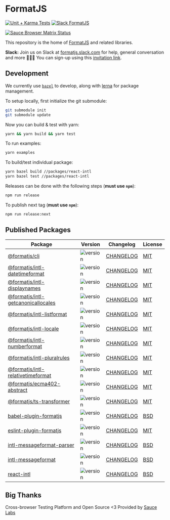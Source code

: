 # FormatJS

[![Unit + Karma Tests](https://github.com/formatjs/formatjs/actions/workflows/tests.yml/badge.svg)](https://github.com/formatjs/formatjs/actions/workflows/tests.yml)
[![Slack FormatJS](https://img.shields.io/badge/slack-@formatjs-green.svg?logo=slack)](https://join.slack.com/t/formatjs/shared_invite/enQtNjM2MjM4NjE4ODIxLTMyMWE0YTNhMTlmMzZlNzJlNjEzMWY0YjM2ODUxYjlmNDE2YzQyMDIxZDg3Y2Q5YWNlMzhhYzRiNDk0OGQwNGI)

[![Sauce Browser Matrix Status](https://app.saucelabs.com/browser-matrix/formatjsproject.svg)](https://app.saucelabs.com/u/formatjsproject)

This repository is the home of [FormatJS](http://formatjs.io/) and related libraries.

**Slack:** Join us on Slack at [formatjs.slack.com](https://formatjs.slack.com/) for help, general conversation and more 💬🎊🎉
You can sign-up using this [invitation link](https://join.slack.com/t/formatjs/shared_invite/enQtNjYwMzE4NjM1MDQzLTA5NDE1Y2Y1ZWNiZWI1YTU5MGUxY2M0YjA4NWNhMmU3YTRjZmQ3MTE3NzJmOTAxMWRmYWE1ZTdkMmYzNzA5Y2M).

## Development

We currently use [`bazel`](https://bazel.build/) to develop, along with [lerna](https://lerna.js.org/) for package management.

To setup locally, first initialize the git submodule:

```sh
git submodule init
git submodule update
```

Now you can build & test with yarn:

```sh
yarn && yarn build && yarn test
```

To run examples:

```sh
yarn examples
```

To build/test individual package:

```sh
yarn bazel build //packages/react-intl
yarn bazel test //packages/react-intl
```

Releases can be done with the following steps (**must use `npm`**):

```sh
npm run release
```

To publish next tag (**must use `npm`**):

```sh
npm run release:next
```

## Published Packages

| Package                                                                                                | Version                                                                 | Changelog                                                    | License                                              |
| ------------------------------------------------------------------------------------------------------ | ----------------------------------------------------------------------- | ------------------------------------------------------------ | ---------------------------------------------------- |
| [@formatjs/cli](https://www.npmjs.com/package/@formatjs/cli)                                           | ![version](https://badgen.net/npm/v/@formatjs/cli)                      | [CHANGELOG](packages/cli/CHANGELOG.md)                       | [MIT](packages/cli/LICENSE.md)                       |
| [@formatjs/intl-datetimeformat](https://www.npmjs.com/package/@formatjs/intl-datetimeformat)           | ![version](https://badgen.net/npm/v/@formatjs/intl-datetimeformat)      | [CHANGELOG](packages/intl-datetimeformat/CHANGELOG.md)       | [MIT](packages/intl-datetimeformat/LICENSE.md)       |
| [@formatjs/intl-displaynames](https://www.npmjs.com/package/@formatjs/intl-displaynames)               | ![version](https://badgen.net/npm/v/@formatjs/intl-displaynames)        | [CHANGELOG](packages/intl-displaynames/CHANGELOG.md)         | [MIT](packages/intl-displaynames/LICENSE.md)         |
| [@formatjs/intl-getcanonicallocales](https://www.npmjs.com/package/@formatjs/intl-getcanonicallocales) | ![version](https://badgen.net/npm/v/@formatjs/intl-getcanonicallocales) | [CHANGELOG](packages/intl-getcanonicallocales/CHANGELOG.md)  | [MIT](packages/intl-getcanonicallocales/LICENSE.md)  |
| [@formatjs/intl-listformat](https://www.npmjs.com/package/@formatjs/intl-listformat)                   | ![version](https://badgen.net/npm/v/@formatjs/intl-listformat)          | [CHANGELOG](packages/intl-listformat/CHANGELOG.md)           | [MIT](packages/intl-listformat/LICENSE.md)           |
| [@formatjs/intl-locale](https://www.npmjs.com/package/@formatjs/intl-locale)                           | ![version](https://badgen.net/npm/v/@formatjs/intl-locale)              | [CHANGELOG](packages/intl-locale/CHANGELOG.md)               | [MIT](packages/intl-locale/LICENSE.md)               |
| [@formatjs/intl-numberformat](https://www.npmjs.com/package/@formatjs/intl-numberformat)               | ![version](https://badgen.net/npm/v/@formatjs/intl-numberformat)        | [CHANGELOG](packages/intl-numberformat/CHANGELOG.md)         | [MIT](packages/intl-numberformat/LICENSE.md)         |
| [@formatjs/intl-pluralrules](https://www.npmjs.com/package/@formatjs/intl-pluralrules)                 | ![version](https://badgen.net/npm/v/@formatjs/intl-pluralrules)         | [CHANGELOG](packages/intl-pluralrules/CHANGELOG.md)          | [MIT](packages/intl-pluralrules/LICENSE.md)          |
| [@formatjs/intl-relativetimeformat](https://www.npmjs.com/package/@formatjs/intl-relativetimeformat)   | ![version](https://badgen.net/npm/v/@formatjs/intl-relativetimeformat)  | [CHANGELOG](packages/intl-relativetimeformat/CHANGELOG.md)   | [MIT](packages/intl-relativetimeformat/LICENSE.md)   |
| [@formatjs/ecma402-abstract](https://www.npmjs.com/package/@formatjs/ecma402-abstract)                 | ![version](https://badgen.net/npm/v/@formatjs/ecma402-abstract)         | [CHANGELOG](packages/ecma402-abstract/CHANGELOG.md)          | [MIT](packages/ecma402-abstract/LICENSE.md)          |
| [@formatjs/ts-transformer](https://www.npmjs.com/package/@formatjs/ts-transformer)                     | ![version](https://badgen.net/npm/v/@formatjs/ts-transformer)           | [CHANGELOG](packages/ts-transformer/CHANGELOG.md)            | [MIT](packages/ts-transformer/LICENSE.md)            |
| [babel-plugin-formatjs](https://www.npmjs.com/package/babel-plugin-formatjs)                           | ![version](https://badgen.net/npm/v/babel-plugin-formatjs)              | [CHANGELOG](packages/babel-plugin-formatjs/CHANGELOG.md)     | [BSD](packages/babel-plugin-formatjs/LICENSE.md)     |
| [eslint-plugin-formatjs](https://www.npmjs.com/package/eslint-plugin-formatjs)                         | ![version](https://badgen.net/npm/v/eslint-plugin-formatjs)             | [CHANGELOG](packages/eslint-plugin-formatjs/CHANGELOG.md)    | [MIT](packages/eslint-plugin-formatjs/LICENSE.md)    |
| [intl-messageformat-parser](https://www.npmjs.com/package/intl-messageformat-parser)                   | ![version](https://badgen.net/npm/v/intl-messageformat-parser)          | [CHANGELOG](packages/intl-messageformat-parser/CHANGELOG.md) | [BSD](packages/intl-messageformat-parser/LICENSE.md) |
| [intl-messageformat](https://www.npmjs.com/package/intl-messageformat)                                 | ![version](https://badgen.net/npm/v/intl-messageformat)                 | [CHANGELOG](packages/intl-messageformat/CHANGELOG.md)        | [BSD](packages/intl-messageformat/LICENSE.md)        |
| [react-intl](https://www.npmjs.com/package/react-intl)                                                 | ![version](https://badgen.net/npm/v/react-intl)                         | [CHANGELOG](packages/react-intl/CHANGELOG.md)                | [BSD](packages/react-intl/LICENSE.md)                |

## Big Thanks

Cross-browser Testing Platform and Open Source <3 Provided by [Sauce Labs][saucelabs]

[lerna]: https://lerna.js.org/
[saucelabs]: https://saucelabs.com
